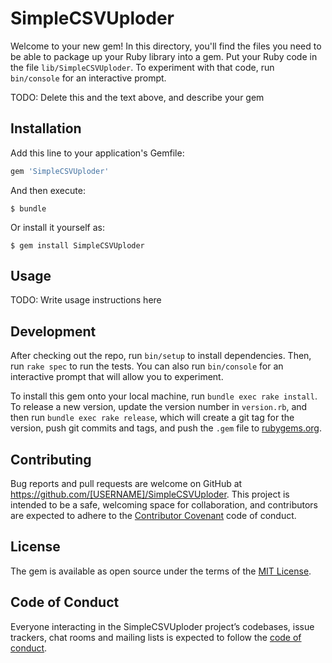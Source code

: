 # SimpleCSVUploder

Welcome to your new gem! In this directory, you'll find the files you need to be able to package up your Ruby library into a gem. Put your Ruby code in the file `lib/SimpleCSVUploder`. To experiment with that code, run `bin/console` for an interactive prompt.

TODO: Delete this and the text above, and describe your gem

## Installation

Add this line to your application's Gemfile:

```ruby
gem 'SimpleCSVUploder'
```

And then execute:

    $ bundle

Or install it yourself as:

    $ gem install SimpleCSVUploder

## Usage

TODO: Write usage instructions here

## Development

After checking out the repo, run `bin/setup` to install dependencies. Then, run `rake spec` to run the tests. You can also run `bin/console` for an interactive prompt that will allow you to experiment.

To install this gem onto your local machine, run `bundle exec rake install`. To release a new version, update the version number in `version.rb`, and then run `bundle exec rake release`, which will create a git tag for the version, push git commits and tags, and push the `.gem` file to [rubygems.org](https://rubygems.org).

## Contributing

Bug reports and pull requests are welcome on GitHub at https://github.com/[USERNAME]/SimpleCSVUploder. This project is intended to be a safe, welcoming space for collaboration, and contributors are expected to adhere to the [Contributor Covenant](http://contributor-covenant.org) code of conduct.

## License

The gem is available as open source under the terms of the [MIT License](http://opensource.org/licenses/MIT).

## Code of Conduct

Everyone interacting in the SimpleCSVUploder project’s codebases, issue trackers, chat rooms and mailing lists is expected to follow the [code of conduct](https://github.com/[USERNAME]/SimpleCSVUploder/blob/master/CODE_OF_CONDUCT.md).
